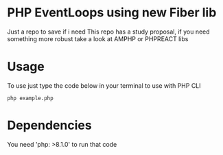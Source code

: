 # PHP EventLoops using new Fiber lib
Just a repo to save if i need
This repo has a study proposal, if you need something more robust take a look at AMPHP or PHPREACT libs

# Usage
To use just type the code below in your terminal to use with PHP CLI

```php example.php```

# Dependencies
You need 'php: >8.1.0' to run that code

